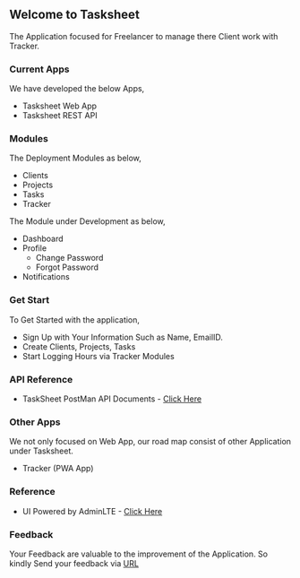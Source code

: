## Welcome to Tasksheet

The Application focused for Freelancer to manage there Client work with Tracker.

### Current Apps

We have developed the below Apps,

- Tasksheet Web App
- Tasksheet REST API

### Modules

The Deployment Modules as below,

- Clients
- Projects
- Tasks
- Tracker

The Module under Development as below,

- Dashboard
- Profile
  - Change Password
  - Forgot Password
- Notifications

### Get Start

To Get Started with the application,

- Sign Up with Your Information Such as Name, EmailID.
- Create Clients, Projects, Tasks
- Start Logging Hours via Tracker Modules

### API Reference

- TaskSheet PostMan API Documents - [Click Here](https://documenter.getpostman.com/view/1589172/TzXzDcSp)

### Other Apps

We not only focused on Web App, our road map consist of other Application under Tasksheet.

- Tracker (PWA App)

### Reference

- UI Powered by AdminLTE - [Click Here](https://adminlte.io/themes/dev/AdminLTE/)

### Feedback

Your Feedback are valuable to the improvement of the Application. So kindly Send your feedback via [URL](https://forms.office.com/r/hB8pRmPpju)
